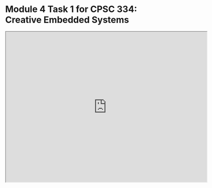 # Module 4 Task 1 for CPSC 334: Creative Embedded Systems #

<p align="center">
<iframe src="https://drive.google.com/file/d/1ZJGMeG7Cu6Eq-ZmRvNJDq9cedXsDWdK9/preview" width="640" height="480" allow="autoplay"></iframe>
</p>